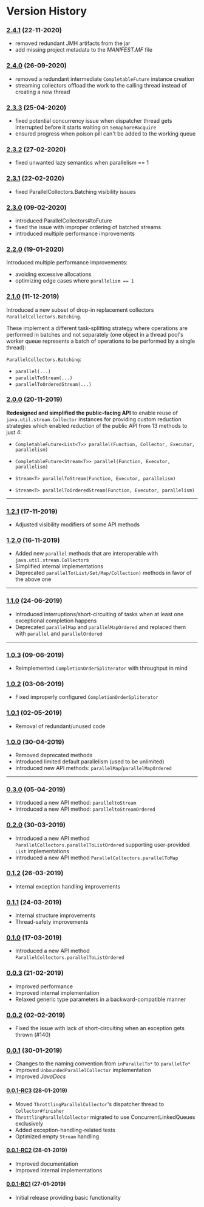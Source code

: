 # Version History

### [2.4.1](https://github.com/pivovarit/parallel-collectors/releases/tag/2.4.1) (22-11-2020)
- removed redundant JMH artifacts from the jar
- add missing project metadata to the _MANIFEST.MF_ file

### [2.4.0](https://github.com/pivovarit/parallel-collectors/releases/tag/2.4.0) (26-09-2020)
- removed a redundant intermediate `CompletableFuture` instance creation
- streaming collectors offload the work to the calling thread instead of creating a new thread

### [2.3.3](https://github.com/pivovarit/parallel-collectors/releases/tag/2.3.3) (25-04-2020)
- fixed potential concurrency issue when dispatcher thread gets interrupted before it starts waiting on `Semaphore#acquire`
- ensured progress when poison pill can't be added to the working queue

### [2.3.2](https://github.com/pivovarit/parallel-collectors/releases/tag/2.3.2) (27-02-2020)
- fixed unwanted lazy semantics when parallelism == 1

### [2.3.1](https://github.com/pivovarit/parallel-collectors/releases/tag/2.3.1) (22-02-2020)
- fixed ParallelCollectors.Batching visibility issues 

### [2.3.0](https://github.com/pivovarit/parallel-collectors/releases/tag/2.3.0) (09-02-2020)
- introduced ParallelCollectors#toFuture
- fixed the issue with improper ordering of batched streams
- introduced multiple performance improvements

### [2.2.0](https://github.com/pivovarit/parallel-collectors/releases/tag/2.2.0) (19-01-2020)
Introduced multiple performance improvements:
- avoiding excessive allocations
- optimizing edge cases where `parallelism == 1`

### [2.1.0](https://github.com/pivovarit/parallel-collectors/releases/tag/2.1.0) (11-12-2019)
Introduced a new subset of drop-in replacement collectors `ParallelCollectors.Batching`. 

These implement a different task-splitting strategy where operations are performed in batches and not separately (one object in a thread pool's worker queue represents a batch of operations to be performed by a single thread):

`ParallelCollectors.Batching`:
- `parallel(...)`
- `parallelToStream(...)`
- `parallelToOrderedStream(...)`

### [2.0.0](https://github.com/pivovarit/parallel-collectors/releases/tag/2.0.0) (20-11-2019)
**Redesigned and simplified the public-facing API** to enable reuse of `java.util.stream.Collector` instances for providing custom reduction strategies which enabled reduction of the public API from 13 methods to just 4:

-  `CompletableFuture<List<T>> parallel(Function, Collector, Executor, parallelism)`
-  `CompletableFuture<Stream<T>> parallel(Function, Executor, parallelism)`

-  `Stream<T> parallelToStream(Function, Executor, parallelism)`
-  `Stream<T> parallelToOrderedStream(Function, Executor, parallelism)`
----

### [1.2.1](https://github.com/pivovarit/parallel-collectors/releases/tag/1.2.1) (17-11-2019)
- Adjusted visibility modifiers of some API methods

### [1.2.0](https://github.com/pivovarit/parallel-collectors/releases/tag/1.2.0) (16-11-2019)
- Added new `parallel` methods that are interoperable with `java.util.stream.Collector`s
- Simplified internal implementations
- Deprecated `parallelTo(List/Set/Map/Collection)` methods in favor of the above one
----

### [1.1.0](https://github.com/pivovarit/parallel-collectors/releases/tag/1.1.0) (24-06-2019)
- Introduced interruptions/short-circuiting of tasks when at least one exceptional completion happens
- Deprecated `parallelMap` and `parallelMapOrdered` and replaced them with `parallel` and `parallelOrdered`
----

### [1.0.3](https://github.com/pivovarit/parallel-collectors/releases/tag/1.0.3) (09-06-2019)
- Reimplemented `CompletionOrderSpliterator` with throughput in mind

### [1.0.2](https://github.com/pivovarit/parallel-collectors/releases/tag/1.0.2) (03-06-2019)
- Fixed improperly configured `CompletionOrderSpliterator`

### [1.0.1](https://github.com/pivovarit/parallel-collectors/releases/tag/1.0.1) (02-05-2019)
- Removal of redundant/unused code

### [1.0.0](https://github.com/pivovarit/parallel-collectors/releases/tag/1.0.0) (30-04-2019)
- Removed deprecated methods
- Introduced limited default parallelism (used to be unlimited)
- Introduced new API methods: `parallelMap`/`parallelMapOrdered`
----

### [0.3.0](https://github.com/pivovarit/parallel-collectors/releases/tag/0.3.0) (05-04-2019)
- Introduced a new API method: `paralleltoStream`
- Introduced a new API method: `paralleltoStreamOrdered`

### [0.2.0](https://github.com/pivovarit/parallel-collectors/releases/tag/0.2.0) (30-03-2019)
- Introduced a new API method `ParallelCollectors.parallelToListOrdered` supporting user-provided `List` implementations
- Introduced a new API method `ParallelCollectors.parallelToMap`

### [0.1.2](https://github.com/pivovarit/parallel-collectors/releases/tag/0.1.2) (26-03-2019)
- Internal exception handling improvements

### [0.1.1](https://github.com/pivovarit/parallel-collectors/releases/tag/0.1.1) (24-03-2019)
- Internal structure improvements
- Thread-safety improvements

### [0.1.0](https://github.com/pivovarit/parallel-collectors/releases/tag/0.1.0) (17-03-2019)
- Introduced a new API method `ParallelCollectors.parallelToListOrdered`

### [0.0.3](https://github.com/pivovarit/parallel-collectors/releases/tag/0.0.3) (21-02-2019)
- Improved performance
- Improved internal implementation
- Relaxed generic type parameters in a backward-compatible manner

### [0.0.2](https://github.com/pivovarit/parallel-collectors/releases/tag/0.0.2) (02-02-2019)
- Fixed the issue with lack of short-circuiting when an exception gets thrown (#140)

### [0.0.1](https://github.com/pivovarit/parallel-collectors/releases/tag/0.0.1) (30-01-2019)
- Changes to the naming convention from `inParallelTo*` to `parallelTo*`
- Improved `UnboundedParallelCollector` implementation
- Improved _JavaDocs_

#### [0.0.1-RC3](https://github.com/pivovarit/parallel-collectors/releases/tag/0.0.1-RC3) (28-01-2019)
* Moved `ThrottlingParallelCollector`'s dispatcher thread to `Collector#finisher`
* `ThrottlingParallelCollector` migrated to use ConcurrentLinkedQueues exclusively
* Added exception-handling-related tests
* Optimized empty `Stream` handling

#### [0.0.1-RC2](https://github.com/pivovarit/parallel-collectors/releases/tag/0.0.1-RC2) (28-01-2019)

* Improved documentation
* Improved internal implementations

#### [0.0.1-RC1](https://github.com/pivovarit/parallel-collectors/releases/tag/parallel-collectors-0.0.1-RC1) (27-01-2019)

* Initial release providing basic functionality
